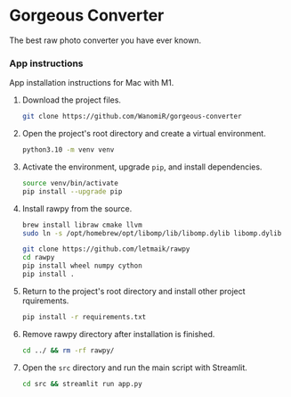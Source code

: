 # Gorgeous Converter
The best raw photo converter you have ever known.


### App instructions
App installation instructions for Mac with M1.
1. Download the project files.
    ```bash
   git clone https://github.com/WanomiR/gorgeous-converter
   ```
2. Open the project's root directory and create a virtual environment.
   ```bash
   python3.10 -m venv venv
   ```
4. Activate the environment, upgrade `pip`, and install dependencies.
   ```bash
   source venv/bin/activate
   pip install --upgrade pip
   ```
6. Install rawpy from the source.
    ```bash
    brew install libraw cmake llvm
    sudo ln -s /opt/homebrew/opt/libomp/lib/libomp.dylib libomp.dylib

    git clone https://github.com/letmaik/rawpy
    cd rawpy
    pip install wheel numpy cython
    pip install .
    ```
7. Return to the project's root directory and install other project rquirements.
    ```bash
    pip install -r requirements.txt
    ```
5. Remove rawpy directory after installation is finished.
    ```bash
   cd ../ && rm -rf rawpy/
   ```
6. Open the `src` directory and run the main script with Streamlit.
   ```bash
   cd src && streamlit run app.py
   ```
